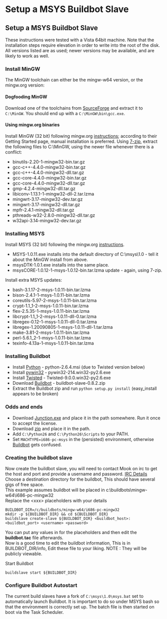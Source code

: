# Setup a MSYS Buildbot Slave

## Setup a MSYS Buildbot Slave

These instructions were tested with a Vista 64bit machine. Note that the
installation steps require elevation in order to write into the root of
the disk. All versions listed are as used; newer versions may be
available, and are likely to work as well.

### Install MinGW

The MinGW toolchain can either be the mingw-w64 version, or the
mingw.org version:

#### Dogfooding MinGW

Download one of the toolchains from
[SourceForge](https://sourceforge.net/projects/mingw-w64/files/Toolchains%20targetting%20Win32/)
and extract it to `C:\MinGW`. You should end up with a
`C:\MinGW\bin\gcc.exe`.

#### Using mingw.org binaries

Install MinGW (32 bit) following mingw.org
<a href="http://www.mingw.org/wiki/Getting_Started#toc2"
rel="nofollow">instructions</a>; according to their Getting Started
page, manual installation is preferred. Using
<a href="http://www.7-zip.org/" rel="nofollow">7-zip</a>, extract the
following files to C:\\MinGW, using the newer file whenever there is a
conflict:

-   binutils-2.20-1-mingw32-bin.tar.gz
-   gcc-c++-4.4.0-mingw32-bin.tar.gz
-   gcc-c++-4.4.0-mingw32-dll.tar.gz
-   gcc-core-4.4.0-mingw32-bin.tar.gz
-   gcc-core-4.4.0-mingw32-dll.tar.gz
-   gmp-4.2.4-mingw32-dll.tar.gz
-   libiconv-1.13.1-1-mingw32-dll-2.tar.lzma
-   mingwrt-3.17-mingw32-dev.tar.gz
-   mingwrt-3.17-mingw32-dll.tar.gz
-   mpfr-2.4.1-mingw32-dll.tar.gz
-   pthreads-w32-2.8.0-mingw32-dll.tar.gz
-   w32api-3.14-mingw32-dev.tar.gz

### Installing MSYS

Install MSYS (32 bit) following the mingw.org
<a href="http://www.mingw.org/wiki/MSYS#toc0"
rel="nofollow">instructions</a>.

-   MSYS-1.0.11.exe installs into the default directory of
    C:\\msys\\1.0 - tell it about the MinGW install from above.
-   msysDTK-1.0.1.exe installs into the same place.
-   msysCORE-1.0.12-1-msys-1.0.12-bin.tar.lzma update - again, using
    7-zip.

Install extra MSYS updates:

-   bash-3.1.17-2-msys-1.0.11-bin.tar.lzma
-   bison-2.4.1-1-msys-1.0.11-bin.tar.lzma
-   coreutils-5.97-2-msys-1.0.11-bin.tar.lzma
-   crypt-1.1\_1-2-msys-1.0.11-bin.tar.lzma
-   flex-2.5.35-1-msys-1.0.11-bin.tar.lzma
-   libcrypt-1.1\_1-2-msys-1.0.11-dll-0.tar.lzma
-   libregex-0.12-1-msys-1.0.11-dll-0.tar.lzma
-   libregex-1.20090805-1-msys-1.0.11-dll-1.tar.lzma
-   make-3.81-2-msys-1.0.11-bin.tar.lzma
-   perl-5.6.1\_2-1-msys-1.0.11-bin.tar.lzma
-   texinfo-4.13a-1-msys-1.0.11-bin.tar.lzma

### Installing Buildbot

-   Install
    <a href="http://www.python.org/download/" rel="nofollow">Python</a> -
    python-2.6.4.msi (due to Twisted version below)
-   Install [pywin32](https://sourceforge.net/projects/pywin32/files/) -
    pywin32-214.win32-py2.6.exe
-   Install <a href="http://twistedmatrix.com/trac/wiki/Downloads"
    rel="nofollow">Twisted</a> - Twisted-9.0.0.win32-py2.6.exe
-   Download
    [Buildbot](http://sourceforge.net/projects/buildbot/files/buildbot/0.8.2/buildbot-slave-0.8.2.zip/download) -
    buildbot-slave-0.8.2.zip
-   Extract the Buildbot zip and run `python setup.py install`
    (easy\_install appears to be broken)

### Odds and ends

-   Download
    <a href="http://technet.microsoft.com/en-us/sysinternals/bb896768.aspx"
    rel="nofollow">Junction.exe</a> and place it in the path somewhere.
    Run it once to accept the license.
-   Download <a href="ftp://ftp.info-zip.org/pub/infozip/win32/"
    rel="nofollow">zip</a> and place it in the path.
-   Add `C:\Python26` and `C:\Python26\Scripts` to your PATH.
-   Set `MACHTYPE=i686-pc-msys` in the (persisted) environment,
    otherwise <a
    href="http://github.com/djmitche/buildbot/commit/aa64ff3b96139f401da893379be1ee5eb9384d94"
    rel="nofollow">Buildbot</a> gets confused.

### Creating the buildbot slave

Now create the buildbot slave, you will need to contact Mook on irc to
get the host and port and provide a username and password. [IRC
Details](http://mingw-w64.sourceforge.net/)  
Choose a destination directory for the buildbot, This should have
several gigs of free space.  
This example assumes buildbot will be placed in
c:\\buildbots\\mingw-w64\\i686-pc-mingw32  
Replace the &lt;xxx&gt; placeholders with your details

    BUILDBOT_DIR=/c/buildbots/mingw-w64/i686-pc-mingw32
    mkdir -p ${BUILDBOT_DIR} && cd ${BUILDBOT_DIR}
    buildslave create-slave ${BUILDBOT_DIR} <buildbot_host>:<buildbot_port> <username> <password>

You can put any values in for the placeholders and then edit the
**buildbot.tac** file afterwards.  
Now is a good time to edit the buildbot information, This is in
BUILDBOT\_DIR/info, Edit these file to your liking. NOTE : They will be
publicly viewable.

Start Buildbot

    buildslave start ${BUILDBOT_DIR}

### Configure Buildbot Autostart

The current build slaves have a fork of `C:\msys\1.0\msys.bat` set to
automatically launch Buildbot. It is important to do so under MSYS bash
so that the environment is correctly set up. The batch file is then
started on boot via the Task Scheduler.
